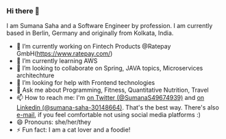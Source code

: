 ### Hi there 👋

<!-- **sumanas27/sumanas27** is a ✨ _special_ ✨ repository because its `README.md` (this file) appears on your GitHub profile. -->

I am Sumana Saha and a Software Engineer by profession. I am currently based in Berlin, Germany and originally from Kolkata, India.

- 🔭 I’m currently working on Fintech Products @Ratepay GmbH(https://www.ratepay.com/)
- 🌱 I’m currently learning AWS
- 👯 I’m looking to collaborate on Spring, JAVA topics, Microservices architechture
- 🤔 I’m looking for help with Frontend technologies
- 💬 Ask me about Programming, Fitness, Quantitative Nutrition, Travel
- 📫 How to reach me: I'm [on Twitter (@SumanaS49674939)](https://twitter.com/SumanaS49674939) and [on Linkedin (@sumana-saha-30148664)](https://www.linkedin.com/in/sumana-saha-30148664/). That's the best way. There's also [e-mail](mailto:sumanas27@gmail.com), if you feel comfortable not using social media platforms :)
- 😄 Pronouns: she/her/they
- ⚡ Fun fact: I am a cat lover and a foodie!


